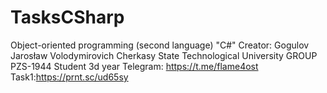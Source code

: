 # TasksCSharp
Object-oriented programming (second language) "C#"
Creator: Gogulov Jarosław Volodymirovich
Cherkasy State Technological University
GROUP PZS-1944
Student 3d year
Telegram: https://t.me/flame4ost
Task1:https://prnt.sc/ud65sy
